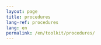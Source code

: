 ```yaml
---
layout: page
title: procedures
lang-ref: procedures
lang: en
permalink: /en/toolkit/procedures/
---
```

